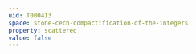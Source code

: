 ```yaml
---
uid: T000413
space: stone-cech-compactification-of-the-integers
property: scattered
value: false
---
```

